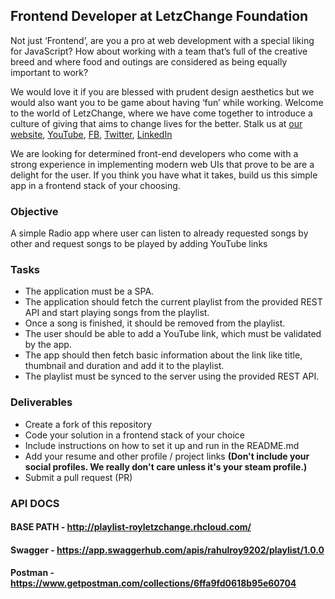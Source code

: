 ## Frontend Developer at LetzChange Foundation

Not just ‘Frontend’, are you a pro at web development with a special liking for JavaScript? How about working with a team that’s full of the creative breed and where food and outings are considered as being equally important to work?

We would love it if you are blessed with prudent design aesthetics but we would also want you to be game about having ‘fun’ while working. Welcome to the world of LetzChange, where we have come together to introduce a culture of giving that aims to change lives for the better.
Stalk us at [our website](https://letzchange.org), [YouTube](https://www.youtube.com/user/LetzChange), [FB](https://facebook.com/LetzChange), [Twitter](https://twitter.com/letz_change), [LinkedIn](https://www.linkedin.com/company/letzchange-org)

We are looking for determined front-end developers who come with a strong experience in implementing modern web UIs that prove to be are a delight for the user. If you think you have what it takes, build us this simple app in a frontend stack of your choosing.

### Objective
A simple Radio app where user can listen to already requested songs by other and request songs to be played by adding YouTube links

### Tasks
- The application must be a SPA.
- The application should fetch the current playlist from the provided REST API and start playing songs from the playlist.
- Once a song is finished, it should be removed from the playlist.
- The user should be able to add a YouTube link, which must be validated by the app.
- The app should then fetch basic information about the link like title, thumbnail and duration and add it to the playlist.
- The playlist must be synced to the server using the provided REST API. 

### Deliverables
- Create a fork of this repository
- Code your solution in a frontend stack of your choice
- Include instructions on how to set it up and run in the README.md
- Add your resume and other profile / project links **(Don't include your social profiles. We really don't care unless it's your steam profile.)**
- Submit a pull request (PR)

### API DOCS
#### BASE PATH - http://playlist-royletzchange.rhcloud.com/

#### Swagger - https://app.swaggerhub.com/apis/rahulroy9202/playlist/1.0.0
#### Postman - https://www.getpostman.com/collections/6ffa9fd0618b95e60704
